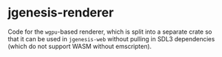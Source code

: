 # jgenesis-renderer

Code for the `wgpu`-based renderer, which is split into a separate crate so that it can be used in `jgenesis-web` without pulling in SDL3 dependencies (which do not support WASM without emscripten).